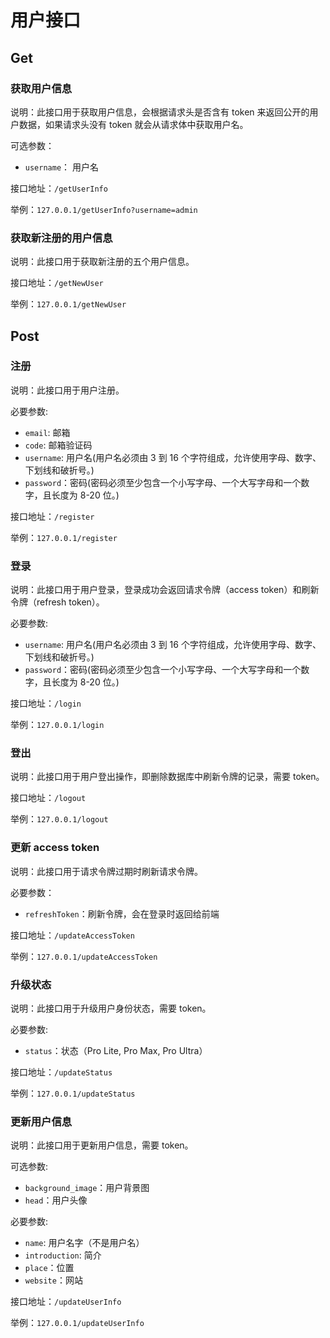 # 用户接口

## Get

### 获取用户信息

说明：此接口用于获取用户信息，会根据请求头是否含有 token 来返回公开的用户数据，如果请求头没有 token 就会从请求体中获取用户名。

可选参数：

-   `username`： 用户名

接口地址：`/getUserInfo`

举例：`127.0.0.1/getUserInfo?username=admin`

### 获取新注册的用户信息

说明：此接口用于获取新注册的五个用户信息。

接口地址：`/getNewUser`

举例：`127.0.0.1/getNewUser`

## Post

### 注册

说明：此接口用于用户注册。

必要参数:

-   `email`: 邮箱
-   `code`: 邮箱验证码
-   `username`: 用户名(用户名必须由 3 到 16 个字符组成，允许使用字母、数字、下划线和破折号。)
-   `password`：密码(密码必须至少包含一个小写字母、一个大写字母和一个数字，且长度为 8-20 位。)

接口地址：`/register`

举例：`127.0.0.1/register`

### 登录

说明：此接口用于用户登录，登录成功会返回请求令牌（access token）和刷新令牌（refresh token）。

必要参数:

-   `username`: 用户名(用户名必须由 3 到 16 个字符组成，允许使用字母、数字、下划线和破折号。)
-   `password`：密码(密码必须至少包含一个小写字母、一个大写字母和一个数字，且长度为 8-20 位。)

接口地址：`/login`

举例：`127.0.0.1/login`

### 登出

说明：此接口用于用户登出操作，即删除数据库中刷新令牌的记录，需要 token。

接口地址：`/logout`

举例：`127.0.0.1/logout`

### 更新 access token

说明：此接口用于请求令牌过期时刷新请求令牌。

必要参数：

-   `refreshToken`：刷新令牌，会在登录时返回给前端

接口地址：`/updateAccessToken`

举例：`127.0.0.1/updateAccessToken`

### 升级状态

说明：此接口用于升级用户身份状态，需要 token。

必要参数:

-   `status`：状态（Pro Lite, Pro Max, Pro Ultra）

接口地址：`/updateStatus`

举例：`127.0.0.1/updateStatus`

### 更新用户信息

说明：此接口用于更新用户信息，需要 token。

可选参数:

-   `background_image`：用户背景图
-   `head`：用户头像

必要参数:

-   `name`: 用户名字（不是用户名）
-   `introduction`: 简介
-   `place`：位置
-   `website`：网站

接口地址：`/updateUserInfo`

举例：`127.0.0.1/updateUserInfo`
